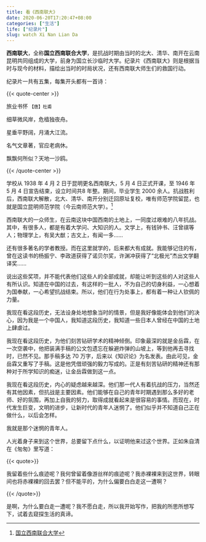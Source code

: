 ```yaml
---
title: 看《西南联大》
date: 2020-06-20T17:20:47+08:00
categories: ["生活"]
life: ["纪录片"]
slug: watch Xi Nan Lian Da
---
```


**西南联大**，全称**国立西南联合大学**，是抗战时期由当时的北大、清华、南开在云南昆明共同组成的大学，前身为国立长沙临时大学。纪录片《西南联大》则是根据当时与现今的材料，描绘出当时的时局状况，还有西南联大师生们的救国行动。

纪录片一共有五集，每集开头都有一首诗：

{{< quote-center >}}

旅业书怀  <small>【唐】杜甫</small>

细草微风岸，危樯独夜舟。

星垂平野阔，月涌大江流。

名气文章著，官应老病休。

飘飘何所似？天地一沙鸥。

{{< /quote-center >}}

学校从 1938 年 4 月 2 日于昆明更名西南联大，5 月 4 日正式开课，至 1946 年 5 月 4 日宣告结束，设立时间共8 年整。期间，毕业学生 2000 余人。抗战胜利后，西南联大解散，北大、清华、南开分别迁回原址复校，唯有师范学院留昆，也就是国立昆明师范学院（今云南师范大学）。[^1]

西南联大的一众师生，在云南这块中国西南的土地上，一同度过艰难的八年抗战。其中，有很多人，都是有着大学问、大知识的人。文学上，有钱钟书、汪曾祺等人；物理学上，有吴大猷；古文上，有闻一多……

还有很多著名的学者教授。而在这里就学的，后来都大有成就。我能够记住的有，曾在这读书的杨振宁、李政道获得了诺贝尔奖，许渊冲获得了“北极光”杰出文学翻译奖……

说出这些奖项，并不能代表他们这些人的全部成就，却能让听到这些的人对这些人有所认识。知道在中国的过去，有这样的一批人，不为自己的切身利益，一心想着为国奉献，一心希望抗战结束。所以，他们在行为处事上，都有着一种让人钦佩的力量。

我现在看这段历史，无法设身处地想象当时的情景，但是我好像能体会到他们的决心，因为我是一个中国人，我知道这段历史，我知道一些日本人曾经在中国的土地上肆虐过。

我现在看这段历史，为他们刻苦钻研学术的精神倾倒。印象最深的就是金岳霖，在一次空袭中，他把装满手稿的公文包遗忘在躲避炸弹的山坡上，等到他再去寻找时，已然不见。那手稿多达 70 万字，后来以《知识论》为名发表。由此可见，金岳霖又重写了手稿。这是他凭借顽强的毅力写成的。正是有刻苦钻研的精神还有那种对于所学知识的痴迷，让金岳霖做到这一点。

我现在看这段历史，内心的疑虑越来越深。他们那一代人有着抗战的压力，当然还有其他因素，但抗战是主要因素。他们能够在自己的青年时期遇到那么多好的老师、好的氛围，再加上自我的努力，取得成就看起来是很容易的事情。而现在，时代发生巨变，文明的进步，让新时代的青年人迷惘了。他们似乎并不知道自己正在做什么，以后会怎样。

我就是那个迷惘的青年人。

人光着身子来到这个世界，总要留下点什么，以证明他来过这个世界。正如朱自清在《匆匆》里写道：

{{< quote>}}

我留着些什么痕迹呢？我何曾留着像游丝样的痕迹呢？我赤裸裸来到这世界，转眼间也将赤裸裸的回去罢？但不能平的，为什么偏要白白走这一遭啊？

{{< /quote>}}

是啊，为什么要白走一遭呢？我不愿白走，所以我开始写作，把我的所思所想写下，试着去窥探生活的真谛。

[^1]: [国立西南联合大学](https://zh.wikipedia.org/wiki/国立西南联合大学)